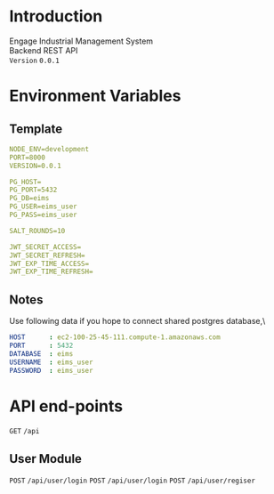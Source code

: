 # Introduction
Engage Industrial Management System\
Backend REST API\
`Version` `0.0.1`

# Environment Variables

## Template
```yaml
NODE_ENV=development
PORT=8000
VERSION=0.0.1

PG_HOST=
PG_PORT=5432
PG_DB=eims
PG_USER=eims_user
PG_PASS=eims_user

SALT_ROUNDS=10

JWT_SECRET_ACCESS=
JWT_SECRET_REFRESH=
JWT_EXP_TIME_ACCESS=
JWT_EXP_TIME_REFRESH=
```

## Notes
Use following data if you hope to connect shared postgres database,\
```yaml
HOST      : ec2-100-25-45-111.compute-1.amazonaws.com
PORT      : 5432
DATABASE  : eims
USERNAME  : eims_user
PASSWORD  : eims_user
```

# API end-points

`GET` `/api`

## User Module

`POST` `/api/user/login`
`POST` `/api/user/login`
`POST` `/api/user/regiser`

